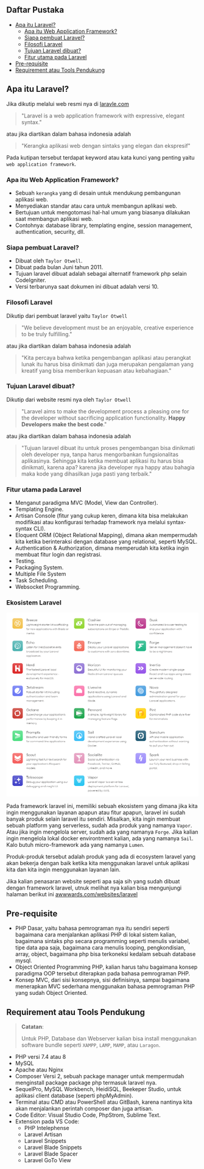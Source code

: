## Daftar Pustaka

- [Apa itu Laravel?](#apa-itu-laravel)
  - [Apa itu Web Application Framework?](#apa-itu-web-application-framework)
  - [Siapa pembuat Laravel?](#siapa-pembuat-laravel)
  - [Filosofi Laravel](#filosofi-laravel)
  - [Tujuan Laravel dibuat?](#tujuan-laravel-dibuat)
  - [Fitur utama pada Laravel](#fitur-utama-pada-laravel)
- [Pre-requisite](#pre-requisite)
- [Requirement atau Tools Pendukung](#requirement-atau-tools-pendukung)

## Apa itu Laravel?

Jika dikutip melalui web resmi nya di [laravle.com](https://laravel.com)

> "Laravel is a web application framework with expressive, elegant syntax."

atau jika diartikan dalam bahasa indonesia adalah

> "Kerangka aplikasi web dengan sintaks yang elegan dan ekspresif"

Pada kutipan tersebut terdapat keyword atau kata kunci yang penting yaitu `web application framework`.

### Apa itu Web Application Framework?

- Sebuah `kerangka` yang di desain untuk mendukung pembangunan aplikasi web.
- Menyediakan standar atau cara untuk membangun aplikasi web.
- Bertujuan untuk mengotomasi hal-hal umum yang biasanya dilakukan saat membangun aplikasi web.
- Contohnya: database library, templating engine, session management, authentication, security, dll.

### Siapa pembuat Laravel?

- Dibuat oleh `Taylor Otwell`.
- Dibuat pada bulan Juni tahun 2011.
- Tujuan laravel dibuat adalah sebagai alternatif framework php selain CodeIgniter.
- Versi terbarunya saat dokumen ini dibuat adalah versi 10.

### Filosofi Laravel

Dikutip dari pembuat laravel yaitu `Taylor Otwell`

> "We believe development must be an enjoyable, creative experience to be truly fulfilling."

atau jika diartikan dalam bahasa indonesia adalah

> "Kita percaya bahwa ketika pengembangan aplikasi atau perangkat lunak itu harus bisa
> dinikmati dan juga merupakan pengalaman yang kreatif yang bisa memberikan kepuasan
> atau kebahagiaan."

### Tujuan Laravel dibuat?

Dikutip dari website resmi nya oleh `Taylor Otwell`

> "Laravel aims to make the development process a pleasing one for the developer
> without sacrificing application functionality. **Happy Developers make the best
> code**."

atau jika diartikan dalam bahasa indonesia adalah

> "Tujuan laravel dibuat itu untuk proses pengembangan bisa dinikmati oleh developer
> nya, tanpa harus mengorbankan fungsionalitas aplikasinya. Sehingga kita ketika
> membuat aplikasi itu harus bisa dinikmati, karena apa? karena jika developer nya
> happy atau bahagia maka kode yang dihasilkan juga pasti yang terbaik."

### Fitur utama pada Laravel

- Menganut paradigma MVC (Model, View dan Controller).
- Templating Engine.
- Artisan Console (fitur yang cukup keren, dimana kita bisa melakukan modifikasi atau konfigurasi terhadap framework nya melalui syntax-syntax CLI).
- Eloquent ORM (Object Relational Mapping), dimana akan mempermudah kita ketika berinteraksi dengan database yang relational, seperti MySQL.
- Authentication & Authorization, dimana memperudah kita ketika ingin membuat fitur login dan registrasi.
- Testing.
- Packaging System.
- Multiple File System
- Task Scheduling.
- Websocket Programming.

### Ekosistem Laravel

![Laravel Ecosystem](assets/laravel-ecosystem.png)

Pada framework laravel ini, memiliki sebuah ekosistem yang dimana jika kita ingin menggunakan layanan apapun atau fitur apapun, laravel ini sudah banyak produk selain laravel itu sendiri. Misalkan, kita ingin membuat sebuah platform yang serverless, sudah ada produk yang namanya `Vapor`. Atau jika ingin mengelola server, sudah ada yang namanya `Forge`. Jika kalian ingin mengelola lokal docker environtment kalian, ada yang namanya `Sail`. Kalo butuh micro-framework ada yang namanya `Lumen`.

Produk-produk tersebut adalah produk yang ada di ecosystem laravel yang akan bekerja dengan baik ketika kita menggunakan laravel untuk aplikasi kita dan kita ingin menggunakan layanan lain.

Jika kalian penasaran website seperti apa saja sih yang sudah dibuat dengan framework laravel, utnuk melihat nya kalian bisa mengunjungi halaman berikut ini [awwwards.com/websites/laravel](https://awwwards.com/websites/laravel)

## Pre-requisite

- PHP Dasar, yaitu bahasa pemrograman nya itu sendiri seperti bagaimana cara menjalankan aplikasi PHP di lokal sistem kalian, bagaimana sintaks php secara programming seperti menulis variabel, tipe data apa saja, bagaimana cara menulis looping, pengkondisian, array, object, bagaimana php bisa terkoneksi kedalam sebuah database mysql.
- Object Oriented Programming PHP, kalian harus tahu bagaimana konsep paradigma OOP tersebut diterapkan pada bahasa pemrograman PHP.
- Konsep MVC, dari sisi konsepnya, sisi definisinya, sampai bagaimana menerapkan MVC sederhana menggunakan bahasa pemrograman PHP yang sudah Object Oriented.

## Requirement atau Tools Pendukung

> **Catatan**:
>
> Untuk PHP, Database dan Webserver kalian bisa install menggunakan software bundle
> seperti `XAMPP`, `LAMP`, `MAMP`, atau `Laragon`.

- PHP versi 7.4 atau 8
- MySQL
- Apache atau Nginx
- Composer Versi 2, sebuah package manager untuk mempermudah menginstall package package php termasuk laravel nya.
- SequelPro, MySQL Workbench, HeidiSQL, Beekeper Studio, untuk aplikasi client database (seperti phpMyAdmin).
- Terminal atau CMD atau PowerShell atau GitBash, karena nantinya kita akan menjalankan perintah composer dan juga artisan.
- Code Editor: Visual Studio Code, PhpStrom, Sublime Text.
- Extension pada VS Code:
  - PHP Intelephense
  - Laravel Artisan
  - Laravel Snippets
  - Laravel Blade Snippets
  - Laravel Blade Spacer
  - Laravel GoTo View
